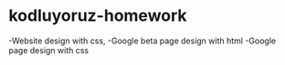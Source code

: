 # kodluyoruz-homework
-Website design with css,
-Google beta page design with html
-Google page design with css
